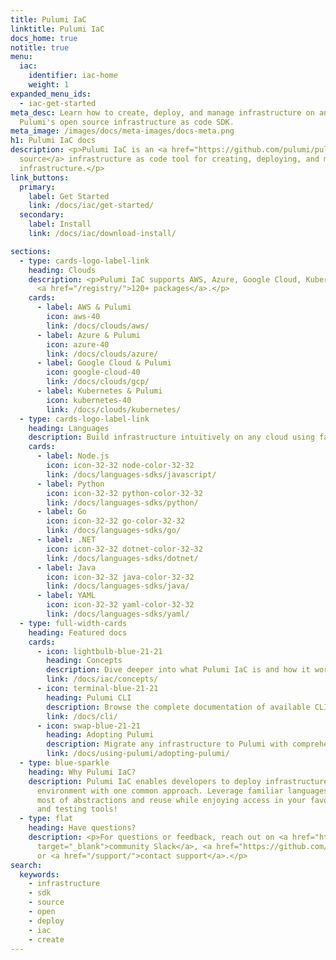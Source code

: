 ```yaml
---
title: Pulumi IaC
linktitle: Pulumi IaC
docs_home: true
notitle: true
menu:
  iac:
    identifier: iac-home
    weight: 1
expanded_menu_ids:
  - iac-get-started
meta_desc: Learn how to create, deploy, and manage infrastructure on any cloud using
  Pulumi's open source infrastructure as code SDK.
meta_image: /images/docs/meta-images/docs-meta.png
h1: Pulumi IaC docs
description: <p>Pulumi IaC is an <a href="https://github.com/pulumi/pulumi" target="_blank">open
  source</a> infrastructure as code tool for creating, deploying, and managing cloud
  infrastructure.</p>
link_buttons:
  primary:
    label: Get Started
    link: /docs/iac/get-started/
  secondary:
    label: Install
    link: /docs/iac/download-install/

sections:
  - type: cards-logo-label-link
    heading: Clouds
    description: <p>Pulumi IaC supports AWS, Azure, Google Cloud, Kubernetes, and
      <a href="/registry/">120+ packages</a>.</p>
    cards:
      - label: AWS & Pulumi
        icon: aws-40
        link: /docs/clouds/aws/
      - label: Azure & Pulumi
        icon: azure-40
        link: /docs/clouds/azure/
      - label: Google Cloud & Pulumi
        icon: google-cloud-40
        link: /docs/clouds/gcp/
      - label: Kubernetes & Pulumi
        icon: kubernetes-40
        link: /docs/clouds/kubernetes/
  - type: cards-logo-label-link
    heading: Languages
    description: Build infrastructure intuitively on any cloud using familiar languages.
    cards:
      - label: Node.js
        icon: icon-32-32 node-color-32-32
        link: /docs/languages-sdks/javascript/
      - label: Python
        icon: icon-32-32 python-color-32-32
        link: /docs/languages-sdks/python/
      - label: Go
        icon: icon-32-32 go-color-32-32
        link: /docs/languages-sdks/go/
      - label: .NET
        icon: icon-32-32 dotnet-color-32-32
        link: /docs/languages-sdks/dotnet/
      - label: Java
        icon: icon-32-32 java-color-32-32
        link: /docs/languages-sdks/java/
      - label: YAML
        icon: icon-32-32 yaml-color-32-32
        link: /docs/languages-sdks/yaml/
  - type: full-width-cards
    heading: Featured docs
    cards:
      - icon: lightbulb-blue-21-21
        heading: Concepts
        description: Dive deeper into what Pulumi IaC is and how it works.
        link: /docs/iac/concepts/
      - icon: terminal-blue-21-21
        heading: Pulumi CLI
        description: Browse the complete documentation of available CLI commands.
        link: /docs/cli/
      - icon: swap-blue-21-21
        heading: Adopting Pulumi
        description: Migrate any infrastructure to Pulumi with comprehensive guides.
        link: /docs/using-pulumi/adopting-pulumi/
  - type: blue-sparkle
    heading: Why Pulumi IaC?
    description: Pulumi IaC enables developers to deploy infrastructure in any cloud
      environment with one common approach. Leverage familiar languages to make the
      most of abstractions and reuse while enjoying access in your favorite IDEs,
      and testing tools!
  - type: flat
    heading: Have questions?
    description: <p>For questions or feedback, reach out on <a href="https://slack.pulumi.com"
      target="_blank">community Slack</a>, <a href="https://github.com/pulumi" target="_blank">GitHub</a>,
      or <a href="/support/">contact support</a>.</p>
search:
  keywords:
    - infrastructure
    - sdk
    - source
    - open
    - deploy
    - iac
    - create
---
```



